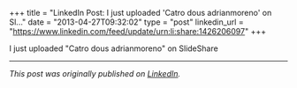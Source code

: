 +++
title = "LinkedIn Post: I just uploaded 'Catro dous adrianmoreno' on Sl..."
date = "2013-04-27T09:32:02"
type = "post"
linkedin_url = "https://www.linkedin.com/feed/update/urn:li:share:1426206097"
+++

I just uploaded "Catro dous adrianmoreno" on SlideShare

---

*This post was originally published on [LinkedIn](https://www.linkedin.com/in/adrianmoreno/recent-activity/all/).*
